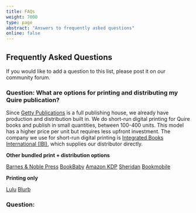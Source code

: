 ```yaml
---
title: FAQs
weight: 7000
type: page
abstract: "Answers to frequently asked questions"
online: false 
---
```


## Frequently Asked Questions

If you would like to add a question to this list, please post it on our community forum. 

### Question: What are options for printing and distributing my Quire publication?

Since [Getty Publications](https://www.getty.edu/publications/) is a full publishing house, we already have production and distribution built in. We do short-run digital printing for  Quire books and publish in small quantities, between 100-400 units. This model has a higher price per unit but requires less upfront investment. The company we use for short-run digital printing is [Integrated Books International (IBI)](https://www.booksintl.com/), which supplies our distributor directly.
 
**Other bundled print + distribution options**
 
[Barnes & Noble Press](https://press.barnesandnoble.com/)
[BookBaby](https://www.bookbaby.com/)
[Amazon KDP](https://kdp.amazon.com/en_US/)
[Sheridan](https://www.sheridan.com/)
[Bookmobile](https://www.bookmobile.com/)
 
**Printing only**
 
[Lulu](https://www.lulu.com/)
[Blurb](https://www.blurb.com/)

### Question: 
 